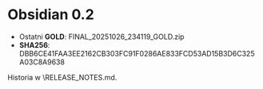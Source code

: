 ﻿# Obsidian 0.2

- Ostatni **GOLD**: FINAL_20251026_234119_GOLD.zip  
- **SHA256**: DBB6CE41FAA3EE2162CB303FC91F0286AE833FCD53AD15B3D6C325A03C8A9638

Historia w \RELEASE_NOTES.md\.
